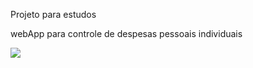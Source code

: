 Projeto para estudos

webApp para controle de despesas pessoais individuais

<img src="https://i.ibb.co/0jy7rN1/Img.webp" />